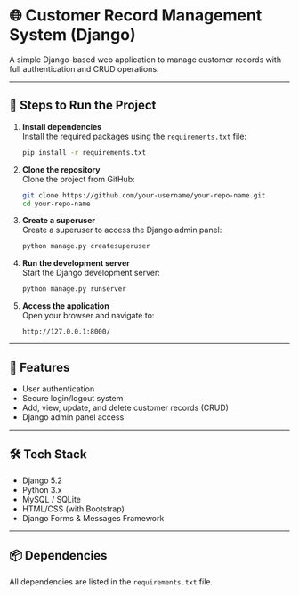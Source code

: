 # 🌐 Customer Record Management System (Django)

A simple Django-based web application to manage customer records with full authentication and CRUD operations.

---

## 🚀 Steps to Run the Project

1. **Install dependencies**  
   Install the required packages using the `requirements.txt` file:
   ```bash
   pip install -r requirements.txt
   ```

2. **Clone the repository**  
   Clone the project from GitHub:
   ```bash
   git clone https://github.com/your-username/your-repo-name.git
   cd your-repo-name
   ```

3. **Create a superuser**  
   Create a superuser to access the Django admin panel:
   ```bash
   python manage.py createsuperuser
   ```

4. **Run the development server**  
   Start the Django development server:
   ```bash
   python manage.py runserver
   ```

5. **Access the application**  
   Open your browser and navigate to:
   ```
   http://127.0.0.1:8000/
   ```

---

## 🔐 Features

- User  authentication
- Secure login/logout system
- Add, view, update, and delete customer records (CRUD)
- Django admin panel access
---

## 🛠️ Tech Stack

- Django 5.2
- Python 3.x
- MySQL / SQLite
- HTML/CSS (with Bootstrap)
- Django Forms & Messages Framework

---

## 📦 Dependencies

All dependencies are listed in the `requirements.txt` file.